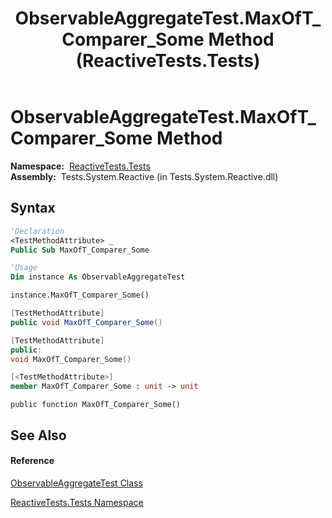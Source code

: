 ﻿---
title: ObservableAggregateTest.MaxOfT_Comparer_Some Method  (ReactiveTests.Tests)
TOCTitle: MaxOfT_Comparer_Some Method
ms:assetid: M:ReactiveTests.Tests.ObservableAggregateTest.MaxOfT_Comparer_Some
ms:mtpsurl: https://msdn.microsoft.com/en-us/library/reactivetests.tests.observableaggregatetest.maxoft_comparer_some(v=VS.103)
ms:contentKeyID: 36619809
ms.date: 06/28/2011
mtps_version: v=VS.103
f1_keywords:
- ReactiveTests.Tests.ObservableAggregateTest.MaxOfT_Comparer_Some
dev_langs:
- CSharp
- JScript
- VB
- FSharp
- c++
---

# ObservableAggregateTest.MaxOfT\_Comparer\_Some Method

**Namespace:**  [ReactiveTests.Tests](hh289046\(v=vs.103\).md)  
**Assembly:**  Tests.System.Reactive (in Tests.System.Reactive.dll)

## Syntax

``` vb
'Declaration
<TestMethodAttribute> _
Public Sub MaxOfT_Comparer_Some
```

``` vb
'Usage
Dim instance As ObservableAggregateTest

instance.MaxOfT_Comparer_Some()
```

``` csharp
[TestMethodAttribute]
public void MaxOfT_Comparer_Some()
```

``` c++
[TestMethodAttribute]
public:
void MaxOfT_Comparer_Some()
```

``` fsharp
[<TestMethodAttribute>]
member MaxOfT_Comparer_Some : unit -> unit 
```

``` jscript
public function MaxOfT_Comparer_Some()
```

## See Also

#### Reference

[ObservableAggregateTest Class](hh314823\(v=vs.103\).md)

[ReactiveTests.Tests Namespace](hh289046\(v=vs.103\).md)

